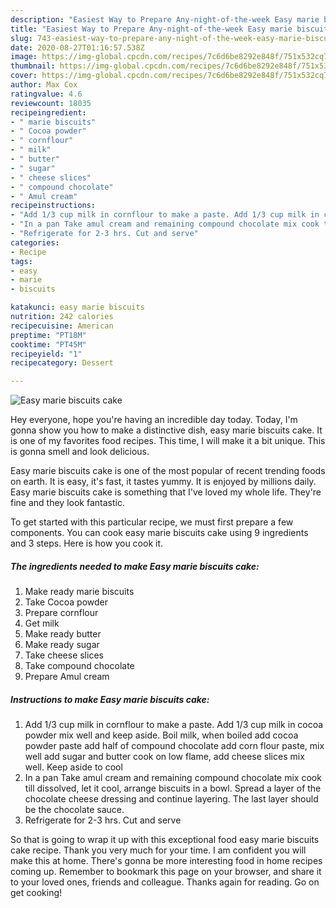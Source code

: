 ```yaml
---
description: "Easiest Way to Prepare Any-night-of-the-week Easy marie biscuits cake"
title: "Easiest Way to Prepare Any-night-of-the-week Easy marie biscuits cake"
slug: 743-easiest-way-to-prepare-any-night-of-the-week-easy-marie-biscuits-cake
date: 2020-08-27T01:16:57.538Z
image: https://img-global.cpcdn.com/recipes/7c6d6be8292e848f/751x532cq70/easy-marie-biscuits-cake-recipe-main-photo.jpg
thumbnail: https://img-global.cpcdn.com/recipes/7c6d6be8292e848f/751x532cq70/easy-marie-biscuits-cake-recipe-main-photo.jpg
cover: https://img-global.cpcdn.com/recipes/7c6d6be8292e848f/751x532cq70/easy-marie-biscuits-cake-recipe-main-photo.jpg
author: Max Cox
ratingvalue: 4.6
reviewcount: 18035
recipeingredient:
- " marie biscuits"
- " Cocoa powder"
- " cornflour"
- " milk"
- " butter"
- " sugar"
- " cheese slices"
- " compound chocolate"
- " Amul cream"
recipeinstructions:
- "Add 1/3 cup milk in cornflour to make a paste. Add 1/3 cup milk in cocoa powder mix well and keep aside. Boil milk, when boiled add cocoa powder paste add half of compound chocolate add corn flour paste, mix well add sugar and butter cook on low flame, add cheese slices mix well. Keep aside to cool"
- "In a pan Take amul cream and remaining compound chocolate mix cook till dissolved, let it cool, arrange biscuits in a bowl. Spread a layer of the chocolate cheese dressing and continue layering. The last layer should be the chocolate sauce."
- "Refrigerate for 2-3 hrs. Cut and serve"
categories:
- Recipe
tags:
- easy
- marie
- biscuits

katakunci: easy marie biscuits 
nutrition: 242 calories
recipecuisine: American
preptime: "PT18M"
cooktime: "PT45M"
recipeyield: "1"
recipecategory: Dessert

---
```



![Easy marie biscuits cake](https://img-global.cpcdn.com/recipes/7c6d6be8292e848f/751x532cq70/easy-marie-biscuits-cake-recipe-main-photo.jpg)

Hey everyone, hope you're having an incredible day today. Today, I'm gonna show you how to make a distinctive dish, easy marie biscuits cake. It is one of my favorites food recipes. This time, I will make it a bit unique. This is gonna smell and look delicious.



Easy marie biscuits cake is one of the most popular of recent trending foods on earth. It is easy, it's fast, it tastes yummy. It is enjoyed by millions daily. Easy marie biscuits cake is something that I've loved my whole life. They're fine and they look fantastic.


To get started with this particular recipe, we must first prepare a few components. You can cook easy marie biscuits cake using 9 ingredients and 3 steps. Here is how you cook it.

<!--inarticleads1-->

##### The ingredients needed to make Easy marie biscuits cake:

1. Make ready  marie biscuits
1. Take  Cocoa powder
1. Prepare  cornflour
1. Get  milk
1. Make ready  butter
1. Make ready  sugar
1. Take  cheese slices
1. Take  compound chocolate
1. Prepare  Amul cream




<!--inarticleads2-->

##### Instructions to make Easy marie biscuits cake:

1. Add 1/3 cup milk in cornflour to make a paste. Add 1/3 cup milk in cocoa powder mix well and keep aside. Boil milk, when boiled add cocoa powder paste add half of compound chocolate add corn flour paste, mix well add sugar and butter cook on low flame, add cheese slices mix well. Keep aside to cool
1. In a pan Take amul cream and remaining compound chocolate mix cook till dissolved, let it cool, arrange biscuits in a bowl. Spread a layer of the chocolate cheese dressing and continue layering. The last layer should be the chocolate sauce.
1. Refrigerate for 2-3 hrs. Cut and serve




So that is going to wrap it up with this exceptional food easy marie biscuits cake recipe. Thank you very much for your time. I am confident you will make this at home. There's gonna be more interesting food in home recipes coming up. Remember to bookmark this page on your browser, and share it to your loved ones, friends and colleague. Thanks again for reading. Go on get cooking!

